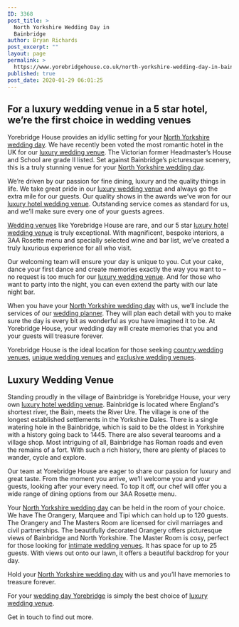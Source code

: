 ```yaml
---
ID: 3368
post_title: >
  North Yorkshire Wedding Day in
  Bainbridge
author: Bryan Richards
post_excerpt: ""
layout: page
permalink: >
  https://www.yorebridgehouse.co.uk/north-yorkshire-wedding-day-in-bainbridge/
published: true
post_date: 2020-01-29 06:01:25
---
```

<h2 class="section-title sub-title">For a luxury wedding venue in a 5 star hotel, we’re the first choice in wedding venues</h2>
Yorebridge House provides an idyllic setting for your <a href="/#ptdi">North Yorkshire wedding day</a>. We have recently been voted the most romantic hotel in the UK for our <a href="/#flw">luxury wedding venue</a>. The Victorian former Headmaster’s House and School are grade II listed. Set against Bainbridge’s picturesque scenery, this is a truly stunning venue for your <a href="/#ptdi">North Yorkshire wedding day</a>.

We’re driven by our passion for fine dining, luxury and the quality things in life. We take great pride in our <a href="/#flw">luxury wedding venue</a> and always go the extra mile for our guests. Our quality shows in the awards we’ve won for our <a href="/#wtinc">luxury hotel wedding venue</a>. Outstanding service comes as standard for us, and we’ll make sure every one of your guests agrees.

<a href="/#flw">Wedding venues</a> like Yorebridge House are rare, and our 5 star <a href="/#wtinc">luxury hotel wedding venue</a> is truly exceptional. With magnificent, bespoke interiors, a 3AA Rosette menu and specially selected wine and bar list, we’ve created a truly luxurious experience for all who visit.

Our welcoming team will ensure your day is unique to you. Cut your cake, dance your first dance and create memories exactly the way you want to – no request is too much for our <a href="/#flw">luxury wedding venue</a>. And for those who want to party into the night, you can even extend the party with our late night bar.

When you have your <a href="/#ptdi">North Yorkshire wedding day</a> with us, we’ll include the services of our <a href="/#wtinc">wedding planner</a>. They will plan each detail with you to make sure the day is every bit as wonderful as you have imagined it to be. At Yorebridge House, your wedding day will create memories that you and your guests will treasure forever.

Yorebridge House is the ideal location for those seeking <a href="/#flw">country wedding venues</a>, <a href="/#ptdi">unique wedding venues</a> and <a href="/#sll">exclusive wedding venues</a>.
<h2 class="section-title sub-title">Luxury Wedding Venue</h2>
Standing proudly in the village of Bainbridge is Yorebridge House, your very own <a href="/#wtinc">luxury hotel wedding venue</a>. Bainbridge is located where England's shortest river, the Bain, meets the River Ure. The village is one of the longest established settlements in the Yorkshire Dales. There is a single watering hole in the Bainbridge, which is said to be the oldest in Yorkshire with a history going back to 1445. There are also several tearooms and a village shop. Most intriguing of all, Bainbridge has Roman roads and even the remains of a fort. With such a rich history, there are plenty of places to wander, cycle and explore.

Our team at Yorebridge House are eager to share our passion for luxury and great taste. From the moment you arrive, we’ll welcome you and your guests, looking after your every need. To top it off, our chef will offer you a wide range of dining options from our 3AA Rosette menu.

Your <a href="/#ptdi">North Yorkshire wedding day</a> can be held in the room of your choice. We have The Orangery, Marquee and Tipi which can hold up to 120 guests. The Orangery and The Masters Room are licensed for civil marriages and civil partnerships. The beautifully decorated Orangery offers picturesque views of Bainbridge and North Yorkshire. The Master Room is cosy, perfect for those looking for <a href="/#yc">intimate wedding venues</a>. It has space for up to 25 guests. With views out onto our lawn, it offers a beautiful backdrop for your day.

Hold your <a href="/#ptdi">North Yorkshire wedding day</a> with us and you’ll have memories to treasure forever.

For your <a href="/#flw">wedding day Yorebridge</a> is simply the best choice of <a href="/#flw">luxury wedding venue</a>.

Get in touch to find out more.